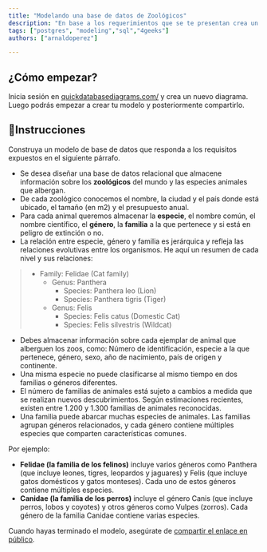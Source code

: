 ```yaml
---
title: "Modelando una base de datos de Zoológicos"
description: "En base a los requerimientos que se te presentan crea un modelo de base de datos que de respuesta al planteamiento"
tags: ["postgres", "modeling","sql","4geeks"]
authors: ["arnaldoperez"]

---
```


## ¿Cómo empezar?

Inicia sesión en [quickdatabasediagrams.com/](https://app.quickdatabasediagrams.com/) y crea un nuevo diagrama. Luego podrás empezar a crear tu modelo y posteriormente compartirlo.

## 📝Instrucciones

Construya un modelo de base de datos que responda a los requisitos expuestos en el siguiente párrafo.

- Se desea diseñar una base de datos relacional que almacene información sobre los **zoológicos** del mundo y las especies animales que albergan.
- De cada zoológico conocemos el nombre, la ciudad y el país donde está ubicado, el tamaño (en m2) y el presupuesto anual.
- Para cada animal queremos almacenar la **especie**,  el nombre común, el nombre científico, el **género**, la **familia** a la que pertenece y si está en peligro de extinción o no.
- La relación entre especie, género y familia es jerárquica y refleja las relaciones evolutivas entre los organismos. He aquí un resumen de cada nivel y sus relaciones:

>- Family: Felidae (Cat family)
>   - Genus: Panthera
>     - Species: Panthera leo (Lion)
>     - Species: Panthera tigris (Tiger)
>   - Genus: Felis
>     - Species: Felis catus (Domestic Cat)
>     - Species: Felis silvestris (Wildcat)

- Debes almacenar información sobre cada ejemplar de animal que alberguen los zoos, como: Número de identificación, especie a la que pertenece, género, sexo, año de nacimiento, país de origen y continente.
- Una misma especie no puede clasificarse al mismo tiempo en dos familias o géneros diferentes.
- El número de familias de animales está sujeto a cambios a medida que se realizan nuevos descubrimientos. Según estimaciones recientes, existen entre 1.200 y 1.300 familias de animales reconocidas.
- Una familia puede abarcar muchas especies de animales. Las familias agrupan géneros relacionados, y cada género contiene múltiples especies que comparten características comunes.

Por ejemplo:

- **Felidae (la familia de los felinos)** incluye varios géneros como Panthera (que incluye leones, tigres, leopardos y jaguares) y Felis (que incluye gatos domésticos y gatos monteses). Cada uno de estos géneros contiene múltiples especies.
- **Canidae (la familia de los perros)** incluye el género Canis (que incluye perros, lobos y coyotes) y otros géneros como Vulpes (zorros). Cada género de la familia Canidae contiene varias especies.

Cuando hayas terminado el modelo, asegúrate de [compartir el enlace en público](https://4geeks.com/lesson/learn-in-public).
